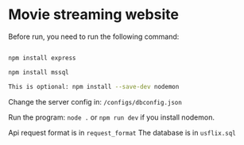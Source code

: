 # Movie streaming website

Before run, you need to run the following command:

```bash

npm install express

npm install mssql

This is optional: npm install --save-dev nodemon
```

Change the server config in: `/configs/dbconfig.json`

Run the program:
`node .`
or
`npm run dev` if you install nodemon.

Api request format is in `request_format`
The database is in `usflix.sql`
